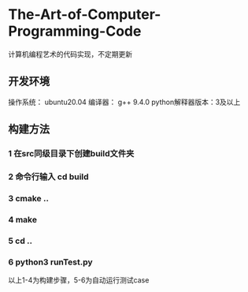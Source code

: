 # The-Art-of-Computer-Programming-Code

计算机编程艺术的代码实现，不定期更新

##  开发环境
操作系统： ubuntu20.04
编译器： g++ 9.4.0
python解释器版本：3及以上

## 构建方法
### 1 在src同级目录下创建build文件夹
### 2 命令行输入 cd build
### 3 cmake ..
### 4 make
### 5 cd ..
### 6 python3 runTest.py

以上1-4为构建步骤，5-6为自动运行测试case
